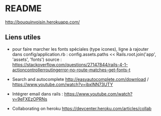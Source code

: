 # README

http://bouquinvoisin.herokuapp.com/


## Liens utiles
- pour faire marcher les fonts spéciales (type icones), ligne à rajouter dans config/application.rb :
config.assets.paths << Rails.root.join('app', 'assets', 'fonts')
source : https://stackoverflow.com/questions/27147844/rails-4-1-actioncontrollerroutingerror-no-route-matches-get-fonts-t
- Search and autocomplete http://easyautocomplete.com/download / 
https://www.youtube.com/watch?v=ibxlNN73UTY

- Intégrer email dans rails : 
https://www.youtube.com/watch?v=9eFXEzOPRNs

- Collaborating on heroku 
https://devcenter.heroku.com/articles/collab